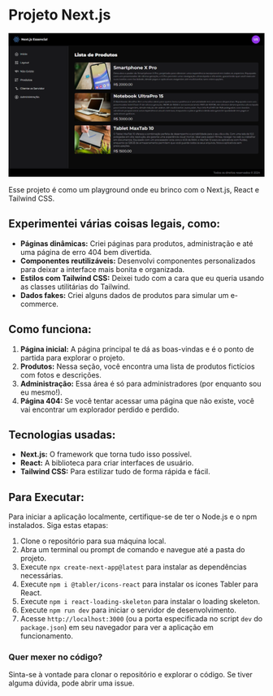# **Projeto Next.js**

<img src="src/imagem/Projeto.png">

Esse projeto é como um playground onde eu brinco com o Next.js, React e Tailwind CSS. 

## **Experimentei várias coisas legais, como:**

* **Páginas dinâmicas:** Criei páginas para produtos, administração e até uma página de erro 404 bem divertida.
* **Componentes reutilizáveis:** Desenvolvi componentes personalizados para deixar a interface mais bonita e organizada.
* **Estilos com Tailwind CSS:** Deixei tudo com a cara que eu queria usando as classes utilitárias do Tailwind.
* **Dados fakes:** Criei alguns dados de produtos para simular um e-commerce.

## **Como funciona:**

1. **Página inicial:** A página principal te dá as boas-vindas e é o ponto de partida para explorar o projeto.
2. **Produtos:** Nessa seção, você encontra uma lista de produtos fictícios com fotos e descrições.
3. **Administração:** Essa área é só para administradores (por enquanto sou eu mesmo!).
4. **Página 404:** Se você tentar acessar uma página que não existe, você vai encontrar um explorador perdido e perdido. 

## **Tecnologias usadas:**

* **Next.js:** O framework que torna tudo isso possível.
* **React:** A biblioteca para criar interfaces de usuário.
* **Tailwind CSS:** Para estilizar tudo de forma rápida e fácil.

## **Para Executar:**

Para iniciar a aplicação localmente, certifique-se de ter o Node.js e o npm instalados. Siga estas etapas:

1. Clone o repositório para sua máquina local.
2. Abra um terminal ou prompt de comando e navegue até a pasta do projeto.
3. Execute `npx create-next-app@latest` para instalar as dependências necessárias.
4. Execute `npm i @tabler/icons-react` para instalar os icones Tabler para React.
5. Execute `npm i react-loading-skeleton` para instalar o loading skeleton.
6. Execute `npm run dev` para iniciar o servidor de desenvolvimento.
7. Acesse `http://localhost:3000` (ou a porta especificada no script `dev` do `package.json`) em seu navegador para ver a aplicação em funcionamento.

### **Quer mexer no código?**

Sinta-se à vontade para clonar o repositório e explorar o código. Se tiver alguma dúvida, pode abrir uma issue. 

